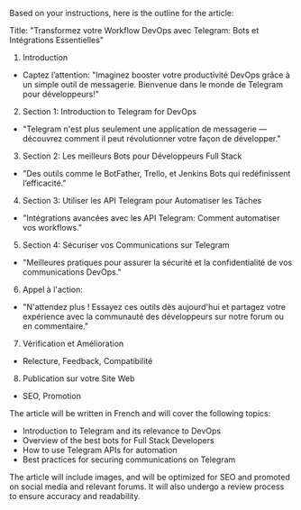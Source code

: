 Based on your instructions, here is the outline for the article:

Title: "Transformez votre Workflow DevOps avec Telegram: Bots et Intégrations Essentielles"

1. Introduction
* Captez l’attention: "Imaginez booster votre productivité DevOps grâce à un simple outil de messagerie. Bienvenue dans le monde de Telegram pour développeurs!"
2. Section 1: Introduction to Telegram for DevOps
* "Telegram n'est plus seulement une application de messagerie — découvrez comment il peut révolutionner votre façon de développer."
3. Section 2: Les meilleurs Bots pour Développeurs Full Stack
* "Des outils comme le BotFather, Trello, et Jenkins Bots qui redéfinissent l’efficacité."
4. Section 3: Utiliser les API Telegram pour Automatiser les Tâches
* "Intégrations avancées avec les API Telegram: Comment automatiser vos workflows."
5. Section 4: Sécuriser vos Communications sur Telegram
* "Meilleures pratiques pour assurer la sécurité et la confidentialité de vos communications DevOps."
6. Appel à l'action:
* "N'attendez plus ! Essayez ces outils dès aujourd'hui et partagez votre expérience avec la communauté des développeurs sur notre forum ou en commentaire."
7. Vérification et Amélioration
* Relecture, Feedback, Compatibilité
8. Publication sur votre Site Web
* SEO, Promotion

The article will be written in French and will cover the following topics:

* Introduction to Telegram and its relevance to DevOps
* Overview of the best bots for Full Stack Developers
* How to use Telegram APIs for automation
* Best practices for securing communications on Telegram

The article will include images, and will be optimized for SEO and promoted on social media and relevant forums. It will also undergo a review process to ensure accuracy and readability.